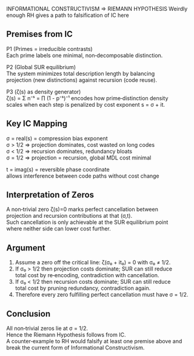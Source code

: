 INFORMATIONAL CONSTRUCTIVISM ⇒ RIEMANN HYPOTHESIS
Weirdly enough RH gives a path to falsification of IC here

Premises from IC
----------------
P1  (Primes = irreducible contrasts)  
    Each prime labels one minimal, non‑decomposable distinction.

P2  (Global SUR equilibrium)  
    The system minimizes total description length by balancing  
    projection (new distinctions) against recursion (code reuse).

P3  (ζ(s) as density generator)  
    ζ(s) = Σ n⁻ˢ  = ∏ (1 - p⁻ˢ)⁻¹ encodes how prime‑distinction density  
    scales when each step is penalized by cost exponent s = σ + it.

Key IC Mapping
--------------
σ  = real(s) = compression bias exponent  
     σ > 1/2  ⇒ projection dominates, cost wasted on long codes  
     σ < 1/2  ⇒ recursion dominates, redundancy bloats  
     σ = 1/2  ⇒ projection = recursion, global MDL cost minimal

t  = imag(s) = reversible phase coordinate  
     allows interference between code paths without cost change

Interpretation of Zeros
-----------------------
A non‑trivial zero ζ(s)=0 marks perfect cancellation between  
projection and recursion contributions at that (σ,t).  
Such cancellation is only achievable at the SUR equilibrium point  
where neither side can lower cost further.

Argument
--------
1. Assume a zero off the critical line: ζ(σ₀ + it₀) = 0 with σ₀ ≠ 1/2.  
2. If σ₀ > 1/2 then projection costs dominate; SUR can still reduce  
   total cost by re‑encoding, contradiction with cancellation.  
3. If σ₀ < 1/2 then recursion costs dominate; SUR can still reduce  
   total cost by pruning redundancy, contradiction again.  
4. Therefore every zero fulfilling perfect cancellation must have σ = 1/2.  

Conclusion
----------
All non‑trivial zeros lie at σ = 1/2.  
Hence the Riemann Hypothesis follows from IC.  
A counter‑example to RH would falsify at least one premise above and  
break the current form of Informational Constructivism.
